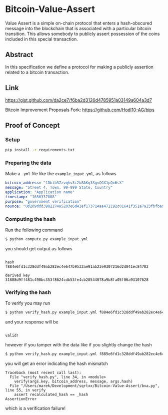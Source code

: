 # Bitcoin-Value-Assert
Value Assert is a simple on-chain protocol that enters a hash-obscured message into the blockchain that is associated with a particular bitcoin transition. This allows somebody to publicly assert possession of the coins included in this special transaction.

## Abstract
In this specification we define a protocol for making a publicly assertion related to a bitcoin transaction.

## Link
https://gist.github.com/da2ce7/f6ba2d3126d4785951a03149a604a3d7

Bitcoin Improvement Proposals Fork: https://github.com/Hodl10-AG/bips

## Proof of Concept

### Setup

```sh
pip install -r requirements.txt
```

### Preparing the data

Make a `.yml` file like the `example_input.yml`, as follows

```yml
bitcoin_address: "1DbibSZzvqhv3c2b8AKq3SgvQGX1pQx6sX"
message: "Street 4, Town, 99-999 State, Country"
application: "Application name"
timestamp: "1656337808"
purpose: "government verification"
nounce: "0d209ddd3982274a5203e6d42ef173714aa472192c01641f351a7a23fbfba9f7"
```

### Computing the hash

Run the following command

```bash
$ python compute.py example_input.yml 
```

you should get output as follows

```

hash
f884e6fd1c328ddf49ab282ec4e647b9532ae91ab23e9307216d2d841ec84782

derived key
31888d9ff481c498bc353f8624cdb53fe4cb28544078a9b8fa05f06a93107628
```

### Verifying the hash

To verify you may run

```bash
$ python verify_hash.py example_input.yml f884e6fd1c328ddf49ab282ec4e647b9532ae91ab23e9307216d2d841ec84782 31888d9ff481c498bc353f8624cdb53fe4cb28544078a9b8fa05f06a93107628
```

and your response will be

```

valid!
```

however if you tamper with the data like if you slightly change the hash

```bash
$ python verify_hash.py example_input.yml f885e6fd1c328ddf49ab282ec4e647b9532ae91ab23e9307216d2d841ec84782 31888d9ff481c498bc353f8624cdb53fe4cb28544078a9b8fa05f06a93107628
```

you will get an error indicating the hash mismatch

```
Traceback (most recent call last):
  File "verify_hash.py", line 34, in <module>
    verify(args.key, bitcoin_address, message, args.hash)
  File "/Users/marek/Development/sqrtxx/Bitcoin-Value-Assert/bva.py", line 55, in verify
    assert recalculated_hash == _hash
AssertionError
```

which is a verification failure!
